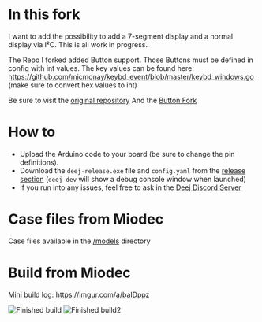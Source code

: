 # In this fork
  I want to add the possibility to add a 7-segment display and a normal display via I²C. This is all work in progress.

  The Repo I forked added Button support. Those Buttons must be defined in config with int values. The key values can be found here: https://github.com/micmonay/keybd_event/blob/master/keybd_windows.go (make sure to convert hex values to int)

  Be sure to visit the [original repository](https://github.com/omriharel/deej)
  And the [Button Fork](https://github.com/Miodec/deej)

# How to

 - Upload the Arduino code to your board (be sure to change the pin definitions).
 - Download the `deej-release.exe` file and `config.yaml` from the [release section](https://github.com/Miodec/deej/releases/tag/compile) (`deej-dev` will show a debug console window when launched)
 - If you run into any issues, feel free to ask in the [Deej Discord Server](https://discord.gg/nf88NJu)

# Case files from Miodec

Case files available in the [/models](https://github.com/Miodec/deej/tree/master/models) directory

# Build from Miodec

Mini build log: https://imgur.com/a/baIDppz

![Finished build](https://i.imgur.com/neM2xle.jpg)
![Finished build2](https://i.imgur.com/moRmNFJ.jpg)



